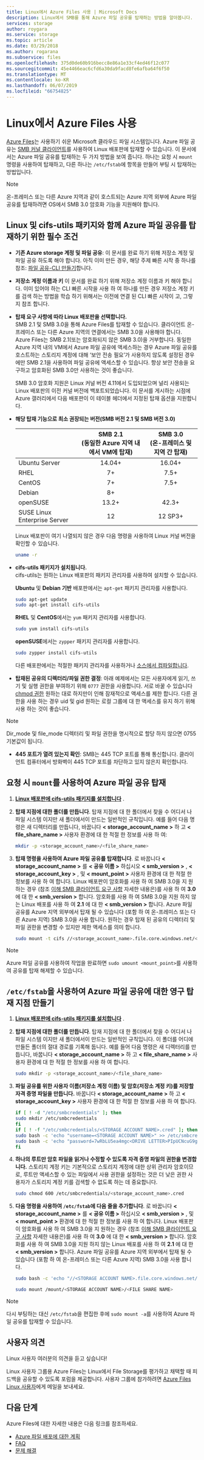 ```yaml
---
title: Linux에서 Azure Files 사용 | Microsoft Docs
description: Linux에서 SMB를 통해 Azure 파일 공유를 탑재하는 방법을 알아봅니다.
services: storage
author: roygara
ms.service: storage
ms.topic: article
ms.date: 03/29/2018
ms.author: rogarana
ms.subservice: files
ms.openlocfilehash: 375d0de60b916becc8e86a1e33cf4ed46f12c077
ms.sourcegitcommit: 45e4466eac6cfd6a30da9facd8fe6afba64f6f50
ms.translationtype: MT
ms.contentlocale: ko-KR
ms.lasthandoff: 06/07/2019
ms.locfileid: "66754825"
---
```

# <a name="use-azure-files-with-linux"></a>Linux에서 Azure Files 사용

[Azure Files](storage-files-introduction.md)는 사용하기 쉬운 Microsoft 클라우드 파일 시스템입니다. Azure 파일 공유는 [SMB 커널 클라이언트](https://wiki.samba.org/index.php/LinuxCIFS)를 사용하여 Linux 배포판에 탑재할 수 있습니다. 이 문서에서는 Azure 파일 공유를 탑재하는 두 가지 방법을 보여 줍니다. 하나는 요청 시 `mount` 명령을 사용하여 탑재하고, 다른 하나는 `/etc/fstab`에 항목을 만들어 부팅 시 탑재하는 방법입니다.

> [!NOTE]  
> 온-프레미스 또는 다른 Azure 지역과 같이 호스트되는 Azure 지역 외부에 Azure 파일 공유를 탑재하려면 OS에서 SMB 3.0 암호화 기능을 지원해야 합니다.

## <a name="prerequisites-for-mounting-an-azure-file-share-with-linux-and-the-cifs-utils-package"></a>Linux 및 cifs-utils 패키지와 함께 Azure 파일 공유를 탑재하기 위한 필수 조건
<a id="smb-client-reqs"></a>

* **기존 Azure storage 계정 및 파일 공유**: 이 문서를 완료 하기 위해 저장소 계정 및 파일 공유 하도록 해야 합니다. 아직 이미 만든 경우, 해당 주제 빠른 시작 중 하나를 참조: [파일 공유-CLI 만들기](storage-how-to-use-files-cli.md)합니다.

* **저장소 계정 이름과 키** 이 문서를 완료 하기 위해 저장소 계정 이름과 키 해야 합니다. 이미 있어야 하는 CLI 빠른 시작을 사용 하 여 하나를 만든 경우 저장소 계정 키를 검색 하는 방법을 학습 하기 위해서는 이전에 연결 된 CLI 빠른 시작이 고, 그렇지 참조 합니다.

* **탑재 요구 사항에 따라 Linux 배포판을 선택합니다.**  
      SMB 2.1 및 SMB 3.0을 통해 Azure Files를 탑재할 수 있습니다. 클라이언트 온-프레미스 또는 다른 Azure 지역의 연결에서는 SMB 3.0을 사용해야 합니다. Azure Files는 SMB 2.1(또는 암호화되지 않은 SMB 3.0)을 거부합니다. 동일한 Azure 지역 내의 VM에서 Azure 파일 공유에 액세스하는 경우 Azure 파일 공유를 호스트하는 스토리지 계정에 대해 ‘보안 전송 필요’가 사용하지 않도록 설정된 경우에만 SMB 2.1을 사용하여 파일 공유에 액세스할 수 있습니다.  항상 보안 전송을 요구하고 암호화된 SMB 3.0만 사용하는 것이 좋습니다.

    SMB 3.0 암호화 지원은 Linux 커널 버전 4.11에서 도입되었으며 널리 사용되는 Linux 배포판의 이전 커널 버전에 백포트되었습니다. 이 문서를 게시하는 시점에 Azure 갤러리에서 다음 배포판이 이 테이블 헤더에서 지정된 탑재 옵션을 지원합니다. 

* **해당 탑재 기능으로 최소 권장되는 버전(SMB 버전 2.1 및 SMB 버전 3.0)**    

    |   | SMB 2.1 <br>(동일한 Azure 지역 내에서 VM에 탑재) | SMB 3.0 <br>(온-프레미스 및 지역 간 탑재) |
    | --- | :---: | :---: |
    | Ubuntu Server | 14.04+ | 16.04+ |
    | RHEL | 7+ | 7.5+ |
    | CentOS | 7+ |  7.5+ |
    | Debian | 8+ |   |
    | openSUSE | 13.2+ | 42.3+ |
    | SUSE Linux Enterprise Server | 12 | 12 SP3+ |

    Linux 배포판이 여기 나열되지 않은 경우 다음 명령을 사용하여 Linux 커널 버전을 확인할 수 있습니다.

   ```bash
   uname -r
   ```

* <a id="install-cifs-utils"></a>**cifs-utils 패키지가 설치됩니다.**  
    cifs-utils는 원하는 Linux 배포판의 패키지 관리자를 사용하여 설치할 수 있습니다. 

    **Ubuntu** 및 **Debian 기반** 배포판에서는 `apt-get` 패키지 관리자를 사용합니다.

    ```bash
    sudo apt-get update
    sudo apt-get install cifs-utils
    ```

    **RHEL** 및 **CentOS**에서는 `yum` 패키지 관리자를 사용합니다.

    ```bash
    sudo yum install cifs-utils
    ```

    **openSUSE**에서는 `zypper` 패키지 관리자를 사용합니다.

    ```bash
    sudo zypper install cifs-utils
    ```

    다른 배포판에서는 적절한 패키지 관리자를 사용하거나 [소스에서 컴파일합니다](https://wiki.samba.org/index.php/LinuxCIFS_utils#Download).

* **탑재된 공유의 디렉터리/파일 권한 결정**: 아래 예제에서는 모든 사용자에게 읽기, 쓰기 및 실행 권한을 부여하기 위해 `0777` 권한을 사용합니다. 서로 바꿀 수 있습니다 [chmod 권한](https://en.wikipedia.org/wiki/Chmod) 원하는 대로 하지만이 인해 잠재적으로 액세스를 제한 합니다. 다른 권한을 사용 하는 경우 uid 및 gid 원하는 로컬 그룹에 대 한 액세스를 유지 하기 위해 사용 하는 것이 좋습니다.

> [!NOTE]
> Dir_mode 및 file_mode 디렉터리 및 파일 권한을 명시적으로 할당 하지 않으면 0755 기본값이 됩니다.

* **445 포트가 열려 있는지 확인**: SMB는 445 TCP 포트를 통해 통신합니다. 클라이언트 컴퓨터에서 방화벽이 445 TCP 포트를 차단하고 있지 않은지 확인합니다.

## <a name="mount-the-azure-file-share-on-demand-with-mount"></a>요청 시 `mount`를 사용하여 Azure 파일 공유 탑재

1. **[Linux 배포판에 cifs-utils 패키지를 설치합니다](#install-cifs-utils)** .

1. **탑재 지점에 대한 폴더를 만듭니다**. 탑재 지점에 대 한 폴더에서 찾을 수 어디서 나 파일 시스템 이지만 새 폴더에서이 만드는 일반적인 규칙입니다. 예를 들어 다음 명령은 새 디렉터리를 만듭니다, 바꿉니다 **< storage_account_name >** 하 고 **< file_share_name >** 사용자 환경에 대 한 적절 한 정보를 사용 하 여:

    ```bash
    mkdir -p <storage_account_name>/<file_share_name>
    ```

1. **탑재 명령을 사용하여 Azure 파일 공유를 탑재합니다**. 로 바꿉니다 **< storage_account_name >** 를 **< 공유 이름 >** 하십시오 **< smb_version >** , **< storage_account_key >** , 및 **< mount_point >** 사용자 환경에 대 한 적절 한 정보를 사용 하 여 합니다. Linux 배포판이 암호화를 사용 하 여 SMB 3.0을 지 원하는 경우 (참조 [이해 SMB 클라이언트 요구 사항](#smb-client-reqs) 자세한 내용은)를 사용 하 여 **3.0** 에 대 한 **< smb_version >** 합니다. 암호화를 사용 하 여 SMB 3.0을 지원 하지 않는 Linux 배포를 사용 하 여 **2.1** 에 대 한 **< smb_version >** 합니다. Azure 파일 공유를 Azure 지역 외부에서 탑재 될 수 있습니다 (포함 하 여 온-프레미스 또는 다른 Azure 지역) SMB 3.0을 사용 합니다. 원하는 경우 탑재 된 공유의 디렉터리 및 파일 권한을 변경할 수 있지만 제한 액세스를 의미 합니다.

    ```bash
    sudo mount -t cifs //<storage_account_name>.file.core.windows.net/<share_name> <mount_point> -o vers=<smb_version>,username=<storage_account_name>,password=<storage_account_key>,dir_mode=0777,file_mode=0777,serverino
    ```

> [!Note]  
> Azure 파일 공유를 사용하여 작업을 완료하면 `sudo umount <mount_point>`를 사용하여 공유를 탑재 해제할 수 있습니다.

## <a name="create-a-persistent-mount-point-for-the-azure-file-share-with-etcfstab"></a>`/etc/fstab`을 사용하여 Azure 파일 공유에 대한 영구 탑재 지점 만들기

1. **[Linux 배포판에 cifs-utils 패키지를 설치합니다](#install-cifs-utils)** .

1. **탑재 지점에 대한 폴더를 만듭니다**. 탑재 지점에 대 한 폴더에서 찾을 수 어디서 나 파일 시스템 이지만 새 폴더에서이 만드는 일반적인 규칙입니다. 이 폴더를 어디에 만들든 폴더의 절대 경로를 기록해 둡니다. 예를 들어 다음 명령은 새 디렉터리를 만듭니다, 바꿉니다 **< storage_account_name >** 하 고 **< file_share_name >** 사용자 환경에 대 한 적절 한 정보를 사용 하 여 합니다.

    ```bash
    sudo mkdir -p <storage_account_name>/<file_share_name>
    ```

1. **파일 공유를 위한 사용자 이름(저장소 계정 이름) 및 암호(저장소 계정 키)를 저장할 자격 증명 파일을 만듭니다.** 바꿉니다 **< storage_account_name >** 하 고 **< storage_account_key >** 사용자 환경에 대 한 적절 한 정보를 사용 하 여 합니다.

    ```bash
    if [ ! -d "/etc/smbcredentials" ]; then
    sudo mkdir /etc/smbcredentials
    fi
    if [ ! -f "/etc/smbcredentials/<STORAGE ACCOUNT NAME>.cred" ]; then
    sudo bash -c 'echo "username=<STORAGE ACCOUNT NAME>" >> /etc/smbcredentials/<STORAGE ACCOUNT NAME>.cred'
    sudo bash -c 'echo "password=7wRbLU5ea4mgc<DRIVE LETTER>PIpUCNcuG9gk2W4S2tv7p0cTm62wXTK<DRIVE LETTER>CgJlBJPKYc4VMnwhyQd<DRIVE LETTER>UT<DRIVE LETTER>yR5/RtEHyT/EHtg2Q==" >> /etc/smbcredentials/<STORAGE ACCOUNT NAME>.cred'
    fi
    ```

1. **하나의 루트만 암호 파일을 읽거나 수정할 수 있도록 자격 증명 파일의 권한을 변경합니다.** 스토리지 계정 키는 기본적으로 스토리지 계정에 대한 상위 관리자 암호이므로, 루트만 액세스할 수 있는 파일에서 사용 권한을 설정하는 것은 더 낮은 권한 사용자가 스토리지 계정 키를 검색할 수 없도록 하는 데 중요합니다.   

    ```bash
    sudo chmod 600 /etc/smbcredentials/<storage_account_name>.cred
    ```

1. **다음 명령을 사용하여 `/etc/fstab`에 다음 줄을 추가합니다**. 로 바꿉니다 **< storage_account_name >** 를 **< 공유 이름 >** 하십시오 **< smb_version >** , 및 **< mount_point >** 환경에 대 한 적절 한 정보를 사용 하 여 합니다. Linux 배포판이 암호화를 사용 하 여 SMB 3.0을 지 원하는 경우 (참조 [이해 SMB 클라이언트 요구 사항](#smb-client-reqs) 자세한 내용은)를 사용 하 여 **3.0** 에 대 한 **< smb_version >** 합니다. 암호화를 사용 하 여 SMB 3.0을 지원 하지 않는 Linux 배포를 사용 하 여 **2.1** 에 대 한 **< smb_version >** 합니다. Azure 파일 공유를 Azure 지역 외부에서 탑재 될 수 있습니다 (포함 하 여 온-프레미스 또는 다른 Azure 지역) SMB 3.0을 사용 합니다.

    ```bash
    sudo bash -c 'echo "//<STORAGE ACCOUNT NAME>.file.core.windows.net/<FILE SHARE NAME> /mount/<STORAGE ACCOUNT NAME>/<FILE SHARE NAME> cifs nofail,vers=3.0,credentials=/etc/smbcredentials/<STORAGE ACCOUNT NAME>.cred,dir_mode=0777,file_mode=0777,serverino" >> /etc/fstab'

    sudo mount /mount/<STORAGE ACCOUNT NAME>/<FILE SHARE NAME>
    ```

> [!Note]  
> 다시 부팅하는 대신 `/etc/fstab`을 편집한 후에 `sudo mount -a`를 사용하여 Azure 파일 공유를 탑재할 수 있습니다.

## <a name="feedback"></a>사용자 의견

Linux 사용자 여러분의 의견을 듣고 싶습니다!

Linux 사용자 그룹용 Azure Files는 Linux에서 File Storage를 평가하고 채택할 때 피드백을 공유할 수 있도록 포럼을 제공합니다. 사용자 그룹에 참가하려면 [Azure Files Linux 사용자](mailto:azurefileslinuxusers@microsoft.com)에게 메일을 보내세요.

## <a name="next-steps"></a>다음 단계

Azure Files에 대한 자세한 내용은 다음 링크를 참조하세요.

* [Azure 파일 배포에 대한 계획](storage-files-planning.md)
* [FAQ](../storage-files-faq.md)
* [문제 해결](storage-troubleshoot-linux-file-connection-problems.md)
